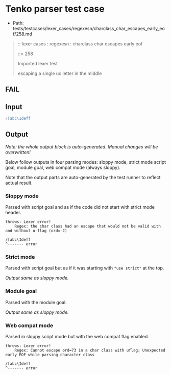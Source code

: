 # Tenko parser test case

- Path: tests/testcases/lexer_cases/regexesn/charclass_char_escapes_early_eof/258.md

> :: lexer cases : regexesn : charclass char escapes early eof
>
> ::> 258
>
> Imported lexer test
>
> escaping a single uc letter in the middle

## FAIL

## Input

`````js
/[abc\Ideff
`````

## Output

_Note: the whole output block is auto-generated. Manual changes will be overwritten!_

Below follow outputs in four parsing modes: sloppy mode, strict mode script goal, module goal, web compat mode (always sloppy).

Note that the output parts are auto-generated by the test runner to reflect actual result.

### Sloppy mode

Parsed with script goal and as if the code did not start with strict mode header.

`````
throws: Lexer error!
    Regex: the char class had an escape that would not be valid with and without u-flag (ord=-2)

/[abc\Ideff
^------- error
`````

### Strict mode

Parsed with script goal but as if it was starting with `"use strict"` at the top.

_Output same as sloppy mode._

### Module goal

Parsed with the module goal.

_Output same as sloppy mode._

### Web compat mode

Parsed in sloppy script mode but with the web compat flag enabled.

`````
throws: Lexer error!
    Regex: Cannot escape ord=73 in a char class with uflag; Unexpected early EOF while parsing character class

/[abc\Ideff
^------- error
`````


